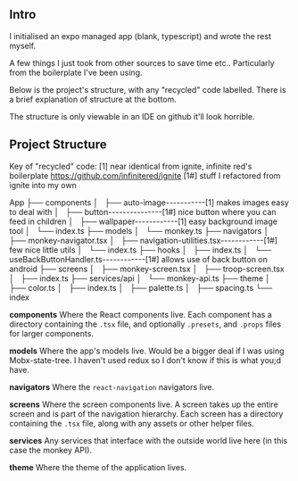 ## Intro
I initialised an expo managed app (blank, typescript) and wrote the rest myself.

A few things I just took from other sources to save time etc.. Particularly from the boilerplate I've been using.

Below is the project's structure, with any "recycled" code labelled. 
There is a brief explanation of structure at the bottom.

The structure is only viewable in an IDE on github it'll look horrible.

## Project Structure
Key of "recycled" code:
[1] near identical from ignite, infinite red's boilerplate https://github.com/infinitered/ignite
[1#] stuff I refactored from ignite into my own

App
├── components
│   ├── auto-image-----------[1] makes images easy to deal with
│   ├── button---------------[1#] nice button where you can feed in children
│   ├── wallpaper------------[1] easy background image tool
│   └── index.ts
├── models
│   └── monkey.ts
├── navigators
│   ├── monkey-navigator.tsx
│   ├── navigation-utilities.tsx------------[1#] few nice little utils
│   └── index.ts
├── hooks
│   ├── index.ts
│   └── useBackButtonHandler.ts------------[1#] allows use of back button on android
├── screens
│   ├── monkey-screen.tsx
│   ├── troop-screen.tsx
│   ├── index.ts
├── services/api
│   └── monkey-api.ts
├── theme
│   ├── color.ts
│   ├── index.ts
│   ├── palette.ts
│   ├── spacing.ts
└── index

**components**
Where the React components live. 
Each component has a directory containing the `.tsx` file, and optionally `.presets`, and `.props` files for larger components.

**models**
Where the app's models live. Would be a bigger deal if I was using Mobx-state-tree. I haven't used redux so I don't know if this is what you;d have.

**navigators**
Where the `react-navigation` navigators live.

**screens**
Where the screen components live. 
A screen takes up the entire screen and is part of the navigation hierarchy. 
Each screen has a directory containing the `.tsx` file, along with any assets or other helper files.

**services**
Any services that interface with the outside world live here (in this case the monkey API).

**theme**
Where the theme of the application lives.